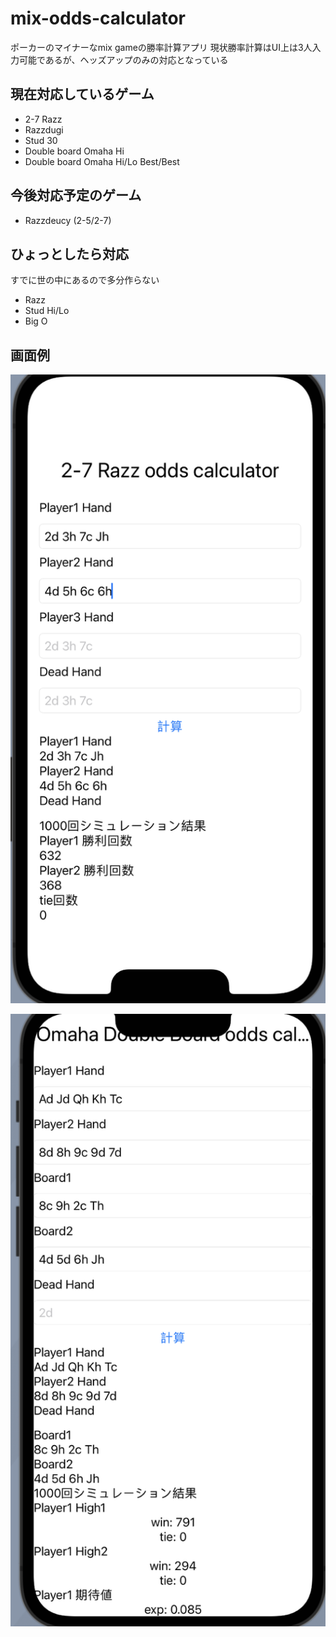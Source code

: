 # mix-odds-calculator

ポーカーのマイナーなmix gameの勝率計算アプリ
現状勝率計算はUI上は3人入力可能であるが、ヘッズアップのみの対応となっている

## 現在対応しているゲーム

* 2-7 Razz
* Razzdugi
* Stud 30
* Double board Omaha Hi
* Double board Omaha Hi/Lo Best/Best

## 今後対応予定のゲーム

* Razzdeucy (2-5/2-7)

## ひょっとしたら対応

すでに世の中にあるので多分作らない

* Razz
* Stud Hi/Lo
* Big O

## 画面例

![2-7Razz Sample](image/2_7razz_sample.png)

![Double board Omaha Sample](image/Doubleboard_omaha_sample.png)
